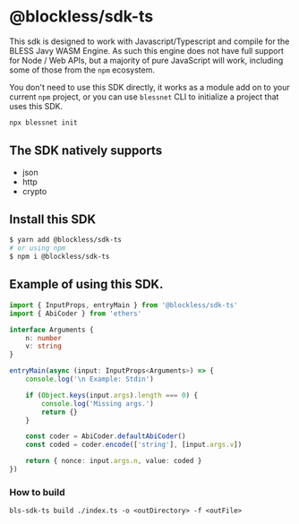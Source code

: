 # @blockless/sdk-ts

This sdk is designed to work with Javascript/Typescript and compile for the BLESS Javy WASM Engine. As such this engine does not have full support for Node / Web APIs, but a majority of pure JavaScript will work, including some of those from the `npm` ecosystem.

You don't need to use this SDK directly, it works as a module add on to your current `npm` project, or you can use `blessnet` CLI to initialize a project that uses this SDK.

```bash
npx blessnet init
```

## The SDK natively supports

- json
- http
- crypto


## Install this SDK

```bash
$ yarn add @blockless/sdk-ts
# or using npm
$ npm i @blockless/sdk-ts
```

## Example of using this SDK.

```ts
import { InputProps, entryMain } from '@blockless/sdk-ts'
import { AbiCoder } from 'ethers'

interface Arguments {
	n: number
	v: string
}

entryMain(async (input: InputProps<Arguments>) => {
	console.log('\n Example: Stdin')

	if (Object.keys(input.args).length === 0) {
		console.log('Missing args.')
		return {}
	}

	const coder = AbiCoder.defaultAbiCoder()
	const coded = coder.encode(['string'], [input.args.v])

	return { nonce: input.args.n, value: coded }
})
```

### How to build

`bls-sdk-ts build ./index.ts -o <outDirectory> -f <outFile>`
